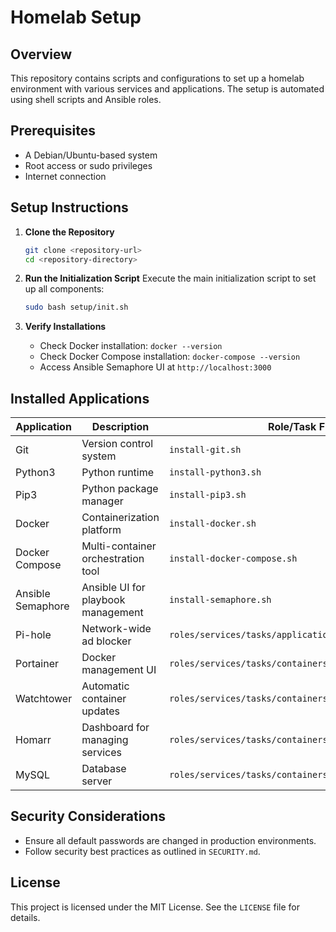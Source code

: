# Homelab Setup

## Overview

This repository contains scripts and configurations to set up a homelab environment with various services and applications. The setup is automated using shell scripts and Ansible roles.

## Prerequisites

- A Debian/Ubuntu-based system
- Root access or sudo privileges
- Internet connection

## Setup Instructions

1. **Clone the Repository**
   ```bash
   git clone <repository-url>
   cd <repository-directory>
   ```

2. **Run the Initialization Script**
   Execute the main initialization script to set up all components:
   ```bash
   sudo bash setup/init.sh
   ```

3. **Verify Installations**
   - Check Docker installation: `docker --version`
   - Check Docker Compose installation: `docker-compose --version`
   - Access Ansible Semaphore UI at `http://localhost:3000`

## Installed Applications

| Application       | Description                        | Role/Task File                                         |
|-------------------|------------------------------------|--------------------------------------------------------|
| Git               | Version control system             | `install-git.sh`                                       |
| Python3           | Python runtime                     | `install-python3.sh`                                   |
| Pip3              | Python package manager             | `install-pip3.sh`                                      |
| Docker            | Containerization platform          | `install-docker.sh`                                    |
| Docker Compose    | Multi-container orchestration tool | `install-docker-compose.sh`                            |
| Ansible Semaphore | Ansible UI for playbook management | `install-semaphore.sh`                                 |
| Pi-hole           | Network-wide ad blocker            | `roles/services/tasks/applications/pihole/install.yml` |
| Portainer         | Docker management UI               | `roles/services/tasks/containers/portainer.yml`        |
| Watchtower        | Automatic container updates        | `roles/services/tasks/containers/watchtower.yml`       |
| Homarr            | Dashboard for managing services    | `roles/services/tasks/containers/homarr.yml`           |
| MySQL             | Database server                    | `roles/services/tasks/containers/mysql.yml`            |

## Security Considerations

- Ensure all default passwords are changed in production environments.
- Follow security best practices as outlined in `SECURITY.md`.

## License

This project is licensed under the MIT License. See the `LICENSE` file for details.